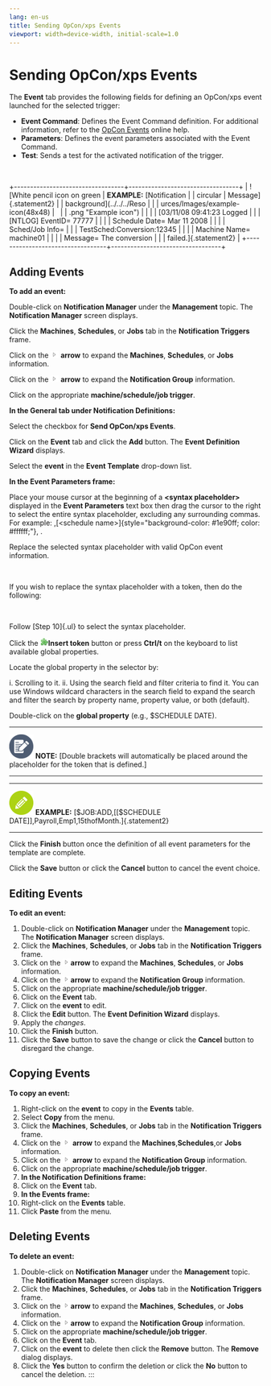 ```yaml
---
lang: en-us
title: Sending OpCon/xps Events
viewport: width=device-width, initial-scale=1.0
---
```


#  Sending OpCon/xps Events

The **Event** tab provides the following fields for defining an
OpCon/xps event launched for the selected trigger:

-   **Event Command**: Defines the Event Command definition. For
    additional information, refer to the [OpCon     Events](../../OpCon-Events/Introduction.md) online help.
-   **Parameters**: Defines the event parameters associated with the
    Event Command.
-   **Test**: Sends a test for the activated notification of the
    trigger.

 

+----------------------------------+----------------------------------+
| ![White pencil icon on green     | **EXAMPLE:** [Notification       | | circular                         | Message]{.statement2}            |
| background](../../../Reso        |                                  |
| urces/Images/example-icon(48x48) |                                  |
| .png "Example icon") |                                  |
|                                  | [03/11/08 09:41:23 Logged        | |                                  | \[NTLOG\] EventID= 77777 \|      |
|                                  | Schedule Date= Mar 11 2008 \|    |
|                                  | Sched/Job Info=                  |
|                                  | TestSched:Conversion:12345 \|    |
|                                  | Machine Name= machine01 \|       |
|                                  | Message= The conversion          |
|                                  | failed.]{.statement2}            |
+----------------------------------+----------------------------------+

## Adding Events

**To add an event:**

Double-click on **Notification Manager** under the **Management** topic.
The **Notification Manager** screen displays.

Click the **Machines**, **Schedules**, or **Jobs** tab in the
**Notification Triggers** frame.

Click on the ![](../../../Resources/Images/EM/EMarrowtoexpand.png)
**arrow** to expand the **Machines**, **Schedules**, or **Jobs**
information.

Click on the ![](../../../Resources/Images/EM/EMarrowtoexpand.png)
**arrow** to expand the **Notification Group** information.

Click on the appropriate **machine/schedule/job trigger**.

**In the General tab under Notification Definitions:**

Select the checkbox for **Send OpCon/xps Events**.

Click on the **Event** tab and click the **Add** button. The **Event
Definition Wizard** displays.

Select the **event** in the **Event Template** drop-down list.

**In the Event Parameters frame:**

Place your mouse cursor at the beginning of a **\<syntax placeholder\>**
displayed in the **Event Parameters** text box then drag the cursor to
the right to select the entire syntax placeholder, excluding any
surrounding commas. For example: ,[\<schedule name\>]{style="background-color: #1e90ff; color: #ffffff;"}, .

Replace the selected syntax placeholder with valid
OpCon event information.

 

If you wish to replace the syntax placeholder with a token, then do the
following:

 

Follow [Step 10]{.ul} to select the syntax placeholder.

Click the ![Insert Token buton](../../../Resources/Images/EM/EMinserttoken.png "Insert Token button")**Insert
token** button or press **Ctrl/t** on the keyboard to list available
global properties.

Locate the global property in the selector by:

i.  Scrolling to it.
ii. Using the search field and filter criteria to find it. You can use
    Windows wildcard characters in the search field to expand the search
    and filter the search by property name, property value, or both
    (default).

Double-click on the **global property** (e.g., \$SCHEDULE DATE).

  -------------------------------------------------------------------------------------------------------------------------------- ----------------------------------------------------------------------------------------------------------------------------
  ![White pencil/paper icon on gray circular background](../../../Resources/Images/note-icon(48x48).png "Note icon")   **NOTE:** [Double brackets will automatically be placed around the placeholder for the token that is defined.]
  -------------------------------------------------------------------------------------------------------------------------------- ----------------------------------------------------------------------------------------------------------------------------

  --------------------------------------------------------------------------------------------------------------------------------- -----------------------------------------------------------------------------------------
  ![White pencil icon on green circular background](../../../Resources/Images/example-icon(48x48).png "Example icon")   **EXAMPLE:** [\$JOB:ADD,\[\[\$SCHEDULE DATE\]\],Payroll,Emp1,15thofMonth.]{.statement2}
  --------------------------------------------------------------------------------------------------------------------------------- -----------------------------------------------------------------------------------------

Click the **Finish** button once the definition of all event parameters
for the template are complete.

Click the **Save** button or click the **Cancel** button to cancel the
event choice.

## Editing Events

**To edit an event:**

1.  Double-click on **Notification Manager** under the **Management**
    topic. The **Notification Manager** screen displays.
2.  Click the **Machines**, **Schedules**, or **Jobs** tab in the
    **Notification Triggers** frame.
3.  Click on the
    ![](../../../Resources/Images/EM/EMarrowtoexpand.png)**arrow** to
    expand the **Machines**, **Schedules**, or **Jobs** information.
4.  Click on the
    ![](../../../Resources/Images/EM/EMarrowtoexpand.png)**arrow** to
    expand the **Notification Group** information.
5.  Click on the appropriate **machine/schedule/job trigger**.
6.  Click on the **Event** tab.
7.  Click on the **event** to edit.
8.  CIick the **Edit** button. The **Event Definition Wizard** displays.
9.  Apply the *changes*.
10. Click the **Finish** button.
11. Click the **Save** button to save the change or click the **Cancel**
    button to disregard the change.

## Copying Events

**To copy an event:**

1.  Right-click on the **event** to copy in the **Events** table.
2.  Select **Copy** from the menu.
3.  Click the **Machines**, **Schedules**, or **Jobs** tab in the
    **Notification Triggers** frame.
4.  Click on the ![](../../../Resources/Images/EM/EMarrowtoexpand.png)
    **arrow** to expand the **Machines**,**Schedules**,or **Jobs**
    information.
5.  Click on the ![](../../../Resources/Images/EM/EMarrowtoexpand.png)
    **arrow** to expand the **Notification Group** information.
6.  Click on the appropriate **machine/schedule/job trigger**.
7.  **In the Notification Definitions frame:**
8.  Click on the **Event** tab.
9.  **In the Events frame:**
10. Right-click on the **Events** table.
11. Click **Paste** from the menu.

## Deleting Events

**To delete an event:**

1.  Double-click on **Notification Manager** under the **Management**
    topic. The **Notification Manager** screen displays.
2.  Click the **Machines**, **Schedules**, or **Jobs** tab in the
    **Notification Triggers** frame.
3.  Click on the
    ![](../../../Resources/Images/EM/EMarrowtoexpand.png)**arrow** to
    expand the **Machines**, **Schedules**, or **Jobs** information.
4.  Click on the
    ![](../../../Resources/Images/EM/EMarrowtoexpand.png)**arrow** to
    expand the **Notification Group** information.
5.  Click on the appropriate **machine/schedule/job trigger**.
6.  Click on the **Event** tab.
7.  Click on the **event** to delete then click the **Remove** button.
    The **Remove** dialog displays.
8.  Click the **Yes** button to confirm the deletion or click the **No**
    button to cancel the deletion.
:::

 

